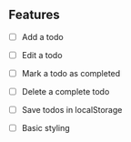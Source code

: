 ## Features

- [ ] Add a todo

- [ ] Edit a todo

- [ ] Mark a todo as completed

- [ ] Delete a complete todo

- [ ] Save todos in localStorage

- [ ] Basic styling
